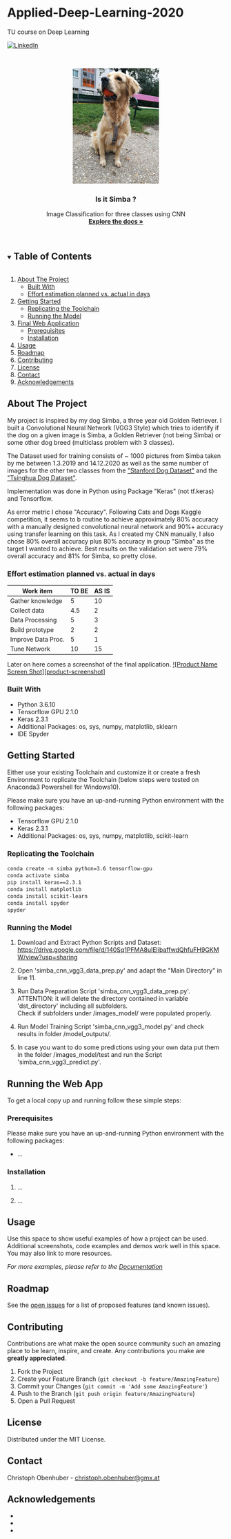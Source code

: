 # Applied-Deep-Learning-2020
TU course on Deep Learning



<!-- PROJECT SHIELDS -->
<!--
*** I'm using markdown "reference style" links for readability.
*** Reference links are enclosed in brackets [ ] instead of parentheses ( ).
*** See the bottom of this document for the declaration of the reference variables
*** for contributors-url, forks-url, etc. This is an optional, concise syntax you may use.
*** https://www.markdownguide.org/basic-syntax/#reference-style-links
-->

[![LinkedIn][linkedin-shield]][linkedin-url ]



<!-- PROJECT LOGO -->
<br />
<p align="center">
  <a href="https://github.com/obenhuber1/Applied-Deep-Learning-2020">
    <img src="res/simba_title.jpg" alt="Logo" width="200">
  </a>

  <h3 align="center">Is it Simba ?</h3>

  <p align="center">
    Image Classification for three classes using CNN
    <br />
    <a href="https://github.com/obenhuber1/Applied-Deep-Learning-2020/tree/main/doc"><strong>Explore the docs »</strong></a>
    <br />
    <br />
  </p>
</p>



<!-- TABLE OF CONTENTS -->
<details open="open">
  <summary><h2 style="display: inline-block">Table of Contents</h2></summary>
  <ol>
    <li>
      <a href="#about-the-project">About The Project</a>
      <ul>
        <li><a href="#built-with">Built With</a></li>
        <li><a href="#effort-estimation-planned-vs-actual-in-days">Effort estimation planned vs. actual in days</a></li>        
      </ul>
    </li>
    <li>
      <a href="#getting-started">Getting Started</a>
      <ul>
        <li><a href="#replicating-the-toolchain">Replicating the Toolchain</a></li>
        <li><a href="#running-the-model">Running the Model</a></li>
      </ul>
    </li>
        <li>
      <a href="#final-web-application">Final Web Application</a>
      <ul>
        <li><a href="#prerequisites">Prerequisites</a></li>
        <li><a href="#installation">Installation</a></li>
      </ul>
    </li>
    <li><a href="#usage">Usage</a></li>
    <li><a href="#roadmap">Roadmap</a></li>
    <li><a href="#contributing">Contributing</a></li>
    <li><a href="#license">License</a></li>
    <li><a href="#contact">Contact</a></li>
    <li><a href="#acknowledgements">Acknowledgements</a></li>
  </ol>
</details>



<!-- ABOUT THE PROJECT -->
## About The Project
My project is inspired by my dog Simba, a three year old Golden Retriever. I built a Convolutional Neural Network (VGG3 Style) which tries to identify if the dog on a given image is Simba, a Golden Retriever (not being Simba) or some other dog breed (multiclass problem with 3 classes).

The Dataset used for training consists of ~ 1000 pictures from Simba taken by me between 1.3.2019 and 14.12.2020 as well as the same number of images for the other two classes from the <a href="http://vision.stanford.edu/aditya86/ImageNetDogs/main.html" target="_blank">"Stanford Dog Dataset"</a> and the <a href="https://cg.cs.tsinghua.edu.cn/ThuDogs/" target="_blank">"Tsinghua Dog Dataset"</a>.

Implementation was done in Python using Package "Keras" (not tf.keras) and Tensorflow.

As error metric I chose "Accuracy". Following Cats and Dogs Kaggle competition, it seems to b routine to achieve approximately 80% accuracy with a manually designed convolutional neural network and 90%+ accuracy using transfer learning on this task. As I created my CNN manually, I also chose 80% overall accuracy plus 80% accuracy in group "Simba" as the target I wanted to achieve. Best results on the validation set were 79% overall accuracy and 81% for Simba, so pretty close.

### Effort estimation planned vs. actual in days
| Work item           | TO BE | AS IS |
| ------------------- |-------|-------|
| Gather knowledge    | 5     | 10    |
| Collect data        | 4.5   | 2     |
| Data Processing     | 5     | 3     |
| Build prototype     | 2     | 2     |
| Improve Data Proc.  | 5     | 1     |
| Tune Network        | 10    | 15    |

Later on here comes a screenshot of the final application.
[![Product Name Screen Shot][product-screenshot]](https://example.com)

### Built With
* Python 3.6.10
* Tensorflow GPU 2.1.0
* Keras 2.3.1
* Additional Packages: os, sys, numpy, matplotlib, sklearn
* IDE Spyder



<!-- GETTING STARTED -->
## Getting Started

Either use your existing Toolchain and customize it or create a fresh Environment to replicate the Toolchain (below steps were tested on Anaconda3 Powershell for Windows10).

Please make sure you have an up-and-running Python environment with the following packages:
* Tensorflow GPU 2.1.0
* Keras 2.3.1
* Additional Packages: os, sys, numpy, matplotlib, scikit-learn

### Replicating the Toolchain
```
conda create -n simba python=3.6 tensorflow-gpu
conda activate simba
pip install keras==2.3.1
conda install matplotlib
conda install scikit-learn
conda install spyder
spyder

```


### Running the Model

1. Download and Extract Python Scripts and Dataset: https://drive.google.com/file/d/140Sq1PFMA8ulEIibaffwdQhfuFH9GKMW/view?usp=sharing

2. Open 'simba_cnn_vgg3_data_prep.py' and adapt the "Main Directory" in line 11.

3. Run Data Preparation Script 'simba_cnn_vgg3_data_prep.py'. ATTENTION: it will delete the directory contained in variable 'dst_directory' including all subfolders.  
   Check if subfolders under /images_model/ were populated properly.
 
4. Run Model Training Script 'simba_cnn_vgg3_model.py' and check results in folder /model_outputs/.

5. In case you want to do some predictions using your own data put them in the folder /images_model/test and run the Script 'simba_cnn_vgg3_predict.py'.


<!-- APPLICATION -->
## Running the Web App

To get a local copy up and running follow these simple steps:

### Prerequisites

Please make sure you have an up-and-running Python environment with the following packages:
* ...


### Installation

1. ...

2. ...

<!-- USAGE EXAMPLES -->
## Usage

Use this space to show useful examples of how a project can be used. Additional screenshots, code examples and demos work well in this space. You may also link to more resources.

_For more examples, please refer to the [Documentation](https://example.com)_



<!-- ROADMAP -->
## Roadmap

See the [open issues](https://github.com/github_username/repo_name/issues) for a list of proposed features (and known issues).



<!-- CONTRIBUTING -->
## Contributing

Contributions are what make the open source community such an amazing place to be learn, inspire, and create. Any contributions you make are **greatly appreciated**.

1. Fork the Project
2. Create your Feature Branch (`git checkout -b feature/AmazingFeature`)
3. Commit your Changes (`git commit -m 'Add some AmazingFeature'`)
4. Push to the Branch (`git push origin feature/AmazingFeature`)
5. Open a Pull Request



<!-- LICENSE -->
## License

Distributed under the MIT License.



<!-- CONTACT -->
## Contact

Christoph Obenhuber - christoph.obenhuber@gmx.at



<!-- ACKNOWLEDGEMENTS -->
## Acknowledgements

* []()
* []()
* []()





<!-- MARKDOWN LINKS & IMAGES -->
<!-- https://www.markdownguide.org/basic-syntax/#reference-style-links -->

[license-url]: https://github.com/obenhuber1/Applied-Deep-Learning-2020/tree/main/res/LICENSE.txt
[linkedin-url]: https://www.linkedin.com/in/christoph-obenhuber-2752564/
[license-shield]: https://img.shields.io/github/license/github_username/repo.svg?style=for-the-badge
[linkedin-shield]: https://img.shields.io/badge/-LinkedIn-black.svg?style=for-the-badge&logo=linkedin&colorB=555
